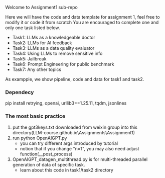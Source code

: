 Welcome to Assignment1 sub-repo

Here we will have the code and data template for assignment 1, feel free to modify it or code it from scratch
You are encouraged  to complete one and only one task listed below.

- Task1: LLMs as a knowledgeable doctor
- Task2: LLMs for AI feedback
- Task3: LLMs as a data quality evaluator
- Task4: Using LLMs to remove sensitive info
- Task5: Jailbreak
- Task6: Prompt Engineering for public benchmark
- Task7: Any other topics

As exampple, we show pipeline, code and data for task1 and task2.

### Dependecy
pip install retrying, openai, urllib3==1.25.11, tqdm, jsonlines

### The most basic practice
  1. put the gpt3keys.txt downloaded from weixin group into this directory(LLM-course.github.io\Assignments\Assignment1)
  2. run python OpenAIGPT.py
       - you can try different args introduced by tutorial
       - notion that if you change "n=1", you may also need adjust function(__post_process)   
  3. OpenAIGPT_datagen_multithread.py is for multi-threaded parallel generation of data of specific task.
       - learn about this code in task1/task2 directory